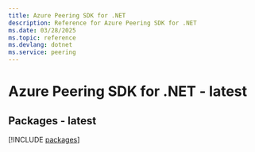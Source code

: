 ```yaml
---
title: Azure Peering SDK for .NET
description: Reference for Azure Peering SDK for .NET
ms.date: 03/28/2025
ms.topic: reference
ms.devlang: dotnet
ms.service: peering
---
```

# Azure Peering SDK for .NET - latest
## Packages - latest
[!INCLUDE [packages](peering-index.md)]